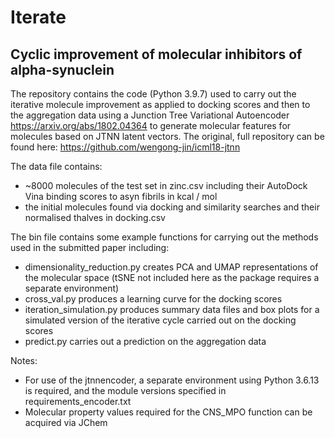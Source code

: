 # Iterate

## Cyclic improvement of molecular inhibitors of alpha-synuclein

The repository contains the code (Python 3.9.7) used to carry out the iterative molecule improvement as applied to docking scores and then to the aggregation data using a Junction Tree Variational Autoencoder https://arxiv.org/abs/1802.04364 to generate molecular features for molecules based on JTNN latent vectors. The original, full repository can be found here: https://github.com/wengong-jin/icml18-jtnn

The data file contains:
  - ~8000 molecules of the test set in zinc.csv including their AutoDock Vina binding scores to asyn fibrils in kcal / mol
  - the initial molecules found via docking and similarity searches and their normalised thalves in docking.csv

The bin file contains some example functions for carrying out the methods used in the submitted paper including:
  - dimensionality_reduction.py creates PCA and UMAP representations of the molecular space (tSNE not included here as the package requires a separate environment)
  - cross_val.py produces a learning curve for the docking scores
  - iteration_simulation.py produces summary data files and box plots for a simulated version of the iterative cycle carried out on the docking scores
  - predict.py carries out a prediction on the aggregation data

Notes: 
- For use of the jtnnencoder, a separate environment using Python 3.6.13 is required, and the module versions specified in requirements_encoder.txt
- Molecular property values required for the CNS_MPO function can be acquired via JChem


